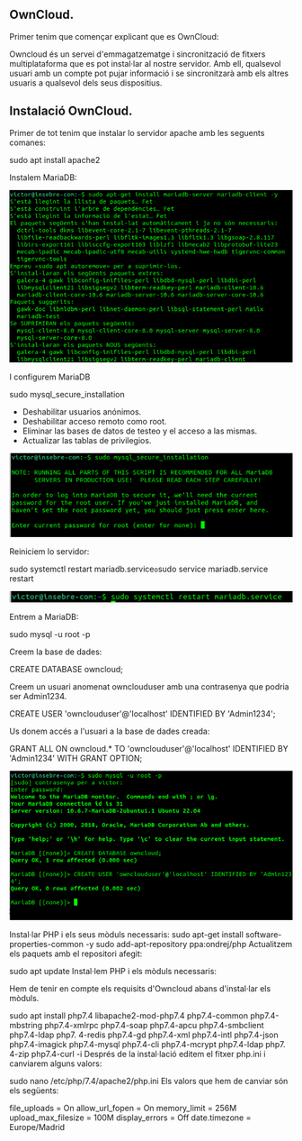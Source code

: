 ## OwnCloud.

Primer tenim que començar explicant que es OwnCloud:

Owncloud és un servei d'emmagatzematge i sincronització de fitxers multiplataforma que es pot instal·lar al nostre servidor.
Amb ell, qualsevol usuari amb un compte pot pujar informació i se sincronitzarà amb els altres usuaris a qualsevol dels seus dispositius.

## Instalació OwnCloud.

Primer de tot tenim que instalar lo servidor apache amb les seguents comanes:

sudo apt install apache2

Instalem MariaDB:

![](algo.png)

I configurem MariaDB

sudo mysql_secure_installation

* Deshabilitar usuarios anónimos.
* Deshabilitar acceso remoto como root.
* Eliminar las bases de datos de testeo y el acceso a las mismas.
* Actualizar las tablas de privilegios.


![](algo1.png)

Reiniciem lo servidor:

sudo systemctl restart mariadb.service` o `sudo service mariadb.service restart

![](algo2.png)


Entrem a MariaDB:

sudo mysql -u root -p

Creem la base de dades:

CREATE DATABASE owncloud;

Creem un usuari anomenat ownclouduser amb una contrasenya que podria ser Admin1234.

CREATE USER 'ownclouduser'@'localhost' IDENTIFIED BY 'Admin1234';

Us donem accés a l'usuari a la base de dades creada:

GRANT ALL ON owncloud.* TO 'ownclouduser'@'localhost' IDENTIFIED BY 'Admin1234' WITH GRANT OPTION;

![](algo3.png)

Instal·lar PHP i els seus mòduls necessaris:
sudo apt-get install software-properties-common -y
sudo add-apt-repository ppa:ondrej/php
Actualitzem els paquets amb el repositori afegit:

sudo apt update
Instal·lem PHP i els mòduls necessaris:

Hem de tenir en compte els requisits d'Owncloud abans d'instal·lar els mòduls.

sudo apt install php7.4 libapache2-mod-php7.4 php7.4-common php7.4-mbstring php7.4-xmlrpc php7.4-soap php7.4-apcu php7.4-smbclient php7.4-ldap php7. 4-redis php7.4-gd php7.4-xml php7.4-intl php7.4-json php7.4-imagick php7.4-mysql php7.4-cli php7.4-mcrypt php7.4-ldap php7. 4-zip php7.4-curl -i
Després de la instal·lació editem el fitxer php.ini i canviarem alguns valors:

sudo nano /etc/php/7.4/apache2/php.ini
Els valors que hem de canviar són els següents:

file_uploads = On
allow_url_fopen = On
memory_limit = 256M
upload_max_filesize = 100M
display_errors = Off
date.timezone = Europe/Madrid
